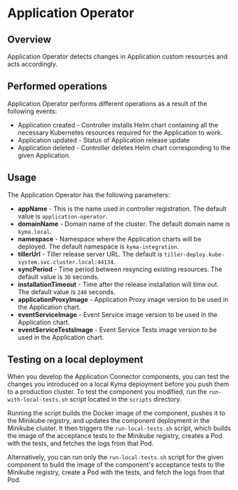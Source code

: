 # Application Operator

## Overview

Application Operator detects changes in Application custom resources and acts accordingly.


## Performed operations

Application Operator performs different operations as a result of the following events:

 - Application created - Controller installs Helm chart containing all the necessary Kubernetes resources required for the Application to work.
 - Application updated - Status of Application release update
 - Application deleted - Controller deletes Helm chart corresponding to the given Application.


## Usage

 The Application Operator has the following parameters:
 - **appName** - This is the name used in controller registration. The default value is `application-operator`.
 - **domainName** - Domain name of the cluster. The default domain name is `kyma.local`.
 - **namespace** - Namespace where the Application charts will be deployed. The default namespace is `kyma-integration`.
 - **tillerUrl** - Tiller release server URL. The default is `tiller-deploy.kube-system.svc.cluster.local:44134`.
 - **syncPeriod** - Time period between resyncing existing resources. The default value is `30` seconds.
 - **installationTimeout** - Time after the release installation will time out. The default value is `240` seconds.
 - **applicationProxyImage** - Application Proxy image version to be used in the Application chart.
 - **eventServiceImage** - Event Service image version to be used in the Application chart.
 - **eventServiceTestsImage** - Event Service Tests image version to be used in the Application chart.

## Testing on a local deployment

When you develop the Application Connector components, you can test the changes you introduced on a local Kyma deployment before you push them to a production cluster.
To test the component you modified, run the `run-with-local-tests.sh` script located in the `scripts` directory.

Running the script builds the Docker image of the component, pushes it to the Minikube registry, and updates the component deployment in the Minikube cluster. It then triggers the `run-local-tests.sh` script, which builds the image of the acceptance tests to the Minikube registry, creates a Pod with the tests, and fetches the logs from that Pod.

Alternatively, you can run only the `run-local-tests.sh` script for the given component to build the image of the component's acceptance tests to the Minikube registry, create a Pod with the tests, and fetch the logs from that Pod.
